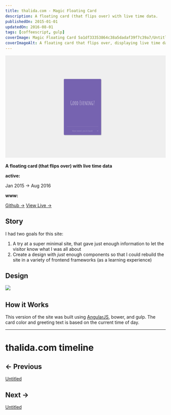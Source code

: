 ```yaml
---
title: thalida.com - Magic Floating Card
description: A floating card (that flips over) with live time data.
publishedOn: 2015-01-01
updatedOn: 2016-08-01
tags: [coffeescript, gulp]
coverImage: Magic Floating Card 5a1df33353864c38a5dadaf39f7c39a7/Untitled.png
coverImageAlt: A floating card that flips over, displaying live time data based on the current time of day.
---
```


![Untitled](Magic%20Floating%20Card%205a1df33353864c38a5dadaf39f7c39a7/Untitled.png)

**A floating card (that flips over) with live time data**

**active:**

Jan 2015 → Aug 2016

**www:**

[Github →](https://github.com/thalida/thalida.com/tree/v-2015)   [View Live →](https://2015.v.thalida.com)

## Story

I had two goals for this site:

1. A try at a super minimal site, that gave just enough information to let the visitor know what I was all about
2. Create a design with *just* enough components so that I could rebuild the site in a variety of frontend frameworks (as a learning experience)

## Design

![](https://thalida.com/static/images/posts/meta-history/2015/mock.1.png)

## How it Works

This version of the site was built using [AngularJS](https://angularjs.org/), bower, and gulp. The card color and greeting text is based on the current time of day.

---

# thalida.com timeline

## ← Previous

[Untitled](Magic%20Floating%20Card%205a1df33353864c38a5dadaf39f7c39a7/Untitled%20805150194c0b47e6afcdc833065cdfeb.csv)

## Next →

[Untitled](Magic%20Floating%20Card%205a1df33353864c38a5dadaf39f7c39a7/Untitled%2027803bed9cae4aa98dcd04f902643285.csv)
